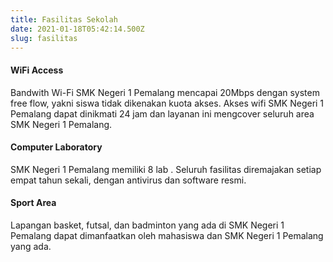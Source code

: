 ```yaml
---
title: Fasilitas Sekolah
date: 2021-01-18T05:42:14.500Z
slug: fasilitas
---
```

#### WiFi Access

Bandwith Wi-Fi SMK Negeri 1 Pemalang mencapai 20Mbps dengan system free flow, yakni siswa tidak dikenakan kuota akses. Akses wifi SMK Negeri 1 Pemalang dapat dinikmati 24 jam dan layanan ini mengcover seluruh area SMK Negeri 1 Pemalang. 

#### Computer Laboratory

SMK Negeri 1 Pemalang memiliki 8 lab . Seluruh fasilitas diremajakan setiap empat tahun sekali, dengan antivirus dan software resmi.

#### Sport Area

Lapangan basket, futsal, dan badminton yang ada di SMK Negeri 1 Pemalang dapat dimanfaatkan oleh mahasiswa dan SMK Negeri 1 Pemalang yang ada.